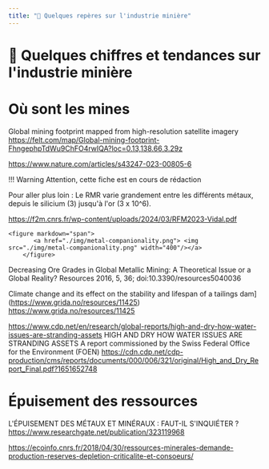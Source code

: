 ```yaml
---
title: "🚧 Quelques repères sur l'industrie minière"
---
```

# 🚧 Quelques chiffres et tendances sur l'industrie minière

# Où sont les mines

 Global mining footprint mapped from high-resolution satellite imagery
 https://felt.com/map/Global-mining-footprint-FhngephpTdWu9ChFO4rwIQA?loc=0.13,138.66,3.29z

https://www.nature.com/articles/s43247-023-00805-6

!!! Warning
    Attention, cette fiche est en cours de rédaction


  Pour aller plus loin : Le RMR varie grandement entre les différents métaux, depuis le silicium (3) jusqu'à l'or (3 x 10^6). 


https://f2m.cnrs.fr/wp-content/uploads/2024/03/RFM2023-Vidal.pdf

    <figure markdown="span">
           <a href="./img/metal-companionality.png"> <img src="./img/metal-companionality.png" width="400"/></a>
        </figure>


Decreasing Ore Grades in Global Metallic Mining:
A Theoretical Issue or a Global Reality?
Resources 2016, 5, 36; doi:10.3390/resources5040036

Climate change and its effect on the stability and lifespan of a tailings dam](https://www.grida.no/resources/11425)
https://www.grida.no/resources/11425

https://www.cdp.net/en/research/global-reports/high-and-dry-how-water-issues-are-stranding-assets
HIGH AND DRY
HOW WATER ISSUES ARE STRANDING ASSETS
A report commissioned by the Swiss Federal Office for the Environment (FOEN)
https://cdn.cdp.net/cdp-production/cms/reports/documents/000/006/321/original/High_and_Dry_Report_Final.pdf?1651652748

# Épuisement des ressources

L'ÉPUISEMENT DES MÉTAUX ET MINÉRAUX : FAUT-IL S'INQUIÉTER ?
https://www.researchgate.net/publication/323119968

https://ecoinfo.cnrs.fr/2018/04/30/ressources-minerales-demande-production-reserves-depletion-criticalite-et-consoeurs/
